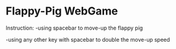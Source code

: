 # Flappy-Pig WebGame

Instruction:
-using spacebar to move-up the flappy pig

-using any other key with spacebar to double the move-up speed
